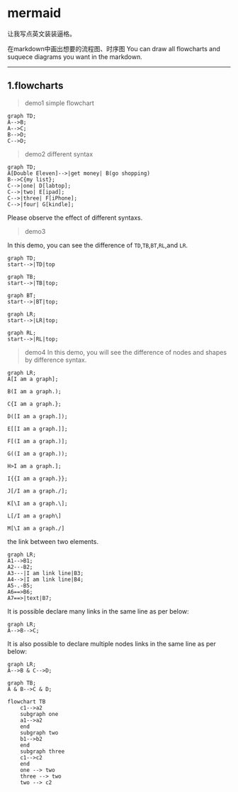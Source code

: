 # mermaid

让我写点英文装装逼格。

在markdown中画出想要的流程图、时序图
You can draw all flowcharts and suquece diagrams you want in the markdown.

---

## 1.flowcharts

>demo1 simple flowchart

```mermaid
graph TD;
A-->B;
A-->C;
B-->D;
C-->D;
```

>demo2 different syntax

```mermaid
graph TD;
A[Double Eleven]-->|get money| B(go shopping)
B-->C{my list};
C-->|one| D[labtop];
C-->|two| E[ipad];
C-->|three| F[iPhone];
C-->|four| G[kindle];
```

Please observe the effect of different syntaxs.

>demo3

In this demo, you can see the difference of `TD`,`TB`,`BT`,`RL`,and `LR`.

```mermaid
graph TD;
start-->|TD|top
```

```mermaid
graph TB;
start-->|TB|top;
```

```mermaid
graph BT;
start-->|BT|top;
```

```mermaid
graph LR;
start-->|LR|top;
```

```mermaid
graph RL;
start-->|RL|top;
```

>demo4
In this demo, you will see the difference of nodes and shapes by difference syntax.

```mermaid
graph LR;
A[I am a graph];

B(I am a graph.);

C{I am a graph.};

D([I am a graph.]);

E[[I am a graph.]];

F[(I am a graph.)];

G((I am a graph.));

H>I am a graph.];

I{{I am a graph.}};

J[/I am a graph./];

K[\I am a graph.\];

L[/I am a graph\]

M[\I am a graph./]
```

the link between two elements.

```mermaid
graph LR;
A1-->B1;
A2---B2;
A3---|I am link line|B3;
A4-->|I am link line|B4;
A5-.-B5;
A6==>B6;
A7==>|text|B7;
```

It is possible declare many links in the same line as per below:

```mermaid
graph LR;
A-->B-->C;
```

It is also possible to declare multiple nodes links in the same line as per below:

```mermaid
graph LR;
A-->B & C-->D;
```

```mermaid
graph TB;
A & B-->C & D;
```

```mermaid
flowchart TB
    c1-->a2
    subgraph one
    a1-->a2
    end
    subgraph two
    b1-->b2
    end
    subgraph three
    c1-->c2
    end
    one --> two
    three --> two
    two --> c2
```

